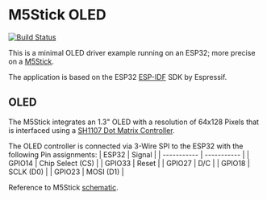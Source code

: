 # M5Stick OLED

[![Build Status](http://ci.jonasheim.de/buildStatus/icon?job=M5Stick_OLED)](http://ci.jonasheim.de/job/M5Stick_OLED)

This is a minimal OLED driver example running on an ESP32; more precise on a [M5Stick](https://docs.m5stack.com/#/en/core/m5stick).

The application is based on the ESP32 [ESP-IDF](https://github.com/espressif/esp-idf) SDK by Espressif.

## OLED
The M5Stick integrates an 1.3" OLED with a resolution of 64x128 Pixels that is interfaced using a [SH1107 Dot Matrix Controller](https://www.displayfuture.com/Display/datasheet/controller/SH1107.pdf).

The OLED controller is connected via 3-Wire SPI to the ESP32 with the following Pin assignments:
| ESP32 | Signal |
| ----------- | ----------- |
| GPIO14 | Chip Select (CS) |
| GPIO33 | Reset | 
| GPIO27 | D/C | 
| GPIO18 | SCLK (D0) | 
| GPIO23 | MOSI (D1) | 

Reference to M5Stick [schematic](https://github.com/m5stack/M5-Schematic/blob/master/Core/m5stick/EspCore.pdf).
